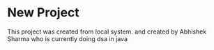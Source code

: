 # New Project
This project was created from local system.
and created by Abhishek Sharma who is currently doing dsa in java